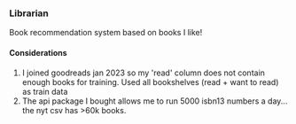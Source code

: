 ### Librarian
Book recommendation system based on books I like! 
#### Considerations 
1. I joined goodreads jan 2023 so my 'read' column does not contain enough books for training. Used all bookshelves (read + want to read) as train data
2. The api package I bought allows me to run 5000 isbn13 numbers a day... the nyt csv has >60k books. 

